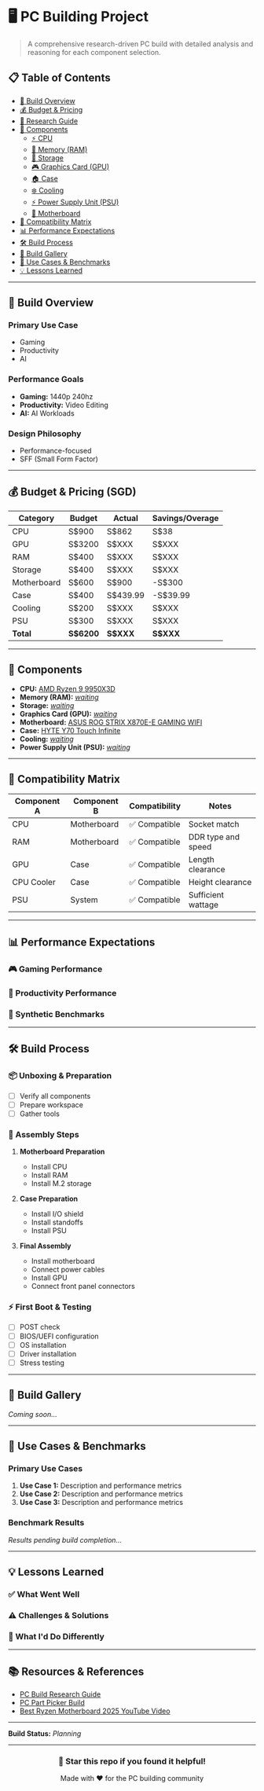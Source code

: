 # 🖥️ PC Building Project

> A comprehensive research-driven PC build with detailed analysis and reasoning for each component selection.

## 📋 Table of Contents
- [🎯 Build Overview](#-build-overview)
- [💰 Budget & Pricing](#-budget--pricing)
- [📝 Research Guide](references/pc-build-research-guide.md)
- [🔧 Components](#-components)
  - [⚡ CPU](#-cpu)
  - [🧠 Memory (RAM)](#-memory-ram)
  - [💾 Storage](#-storage)
  - [🎮 Graphics Card (GPU)](#-graphics-card-gpu)
  - [🏠 Case](#-case)
  - [❄️ Cooling](#️-cooling)
  - [⚡ Power Supply Unit (PSU)](#-power-supply-unit-psu)
  - [🔌 Motherboard](#-motherboard)
- [🔗 Compatibility Matrix](#-compatibility-matrix)
- [📊 Performance Expectations](#-performance-expectations)
- [🛠️ Build Process](#️-build-process)
- [📸 Build Gallery](#-build-gallery)
- [🎯 Use Cases & Benchmarks](#-use-cases--benchmarks)
- [💡 Lessons Learned](#-lessons-learned)

---

## 🎯 Build Overview

### Primary Use Case
- Gaming
- Productivity
- AI

### Performance Goals
<!-- List your target performance metrics -->
- **Gaming:** 1440p 240hz
- **Productivity:** Video Editing
- **AI:** AI Workloads

### Design Philosophy
<!-- Explain your approach: performance-focused, budget-conscious, aesthetics-first, etc. -->
- Performance-focused
- SFF (Small Form Factor)

---

## 💰 Budget & Pricing (SGD)

| Category | Budget | Actual | Savings/Overage |
|----------|--------|--------|------------------|
| CPU | S$900 | S$862 | S$38 |
| GPU | S$3200 | S$XXX | S$XXX |
| RAM | S$400 | S$XXX | S$XXX |
| Storage | S$400 | S$XXX | S$XXX |
| Motherboard | S$600 | S$900 | -S$300 |
| Case | S$400 | S$439.99 | -S$39.99 |
| Cooling | S$200 | S$XXX | S$XXX |
| PSU | S$300 | S$XXX | S$XXX |
| **Total** | **S$6200** | **S$XXX** | **S$XXX** |

---

## 🔧 Components

- **CPU:** [AMD Ryzen 9 9950X3D](components/cpu.md)
- **Memory (RAM):** [*waiting*](components/ram.md)
- **Storage:** [*waiting*](components/storage.md)
- **Graphics Card (GPU):** [*waiting*](components/gpu.md)
- **Motherboard:** [ASUS ROG STRIX X870E-E GAMING WIFI](components/motherboard.md)
- **Case:** [HYTE Y70 Touch Infinite](components/case.md)
- **Cooling:** [*waiting*](components/cooling.md)
- **Power Supply Unit (PSU):** [*waiting*](components/psu.md)

---

## 🔗 Compatibility Matrix

| Component A | Component B | Compatibility | Notes |
|-------------|-------------|---------------|-------|
| CPU | Motherboard | ✅ Compatible | Socket match |
| RAM | Motherboard | ✅ Compatible | DDR type and speed |
| GPU | Case | ✅ Compatible | Length clearance |
| CPU Cooler | Case | ✅ Compatible | Height clearance |
| PSU | System | ✅ Compatible | Sufficient wattage |

---

## 📊 Performance Expectations

### 🎮 Gaming Performance
<!-- Add expected gaming performance metrics -->

### 💼 Productivity Performance
<!-- Add expected productivity performance metrics -->

### 🔧 Synthetic Benchmarks
<!-- Add expected synthetic benchmark scores -->

---

## 🛠️ Build Process

### 📦 Unboxing & Preparation
- [ ] Verify all components
- [ ] Prepare workspace
- [ ] Gather tools

### 🔧 Assembly Steps
1. **Motherboard Preparation**
   - Install CPU
   - Install RAM
   - Install M.2 storage

2. **Case Preparation**
   - Install I/O shield
   - Install standoffs
   - Install PSU

3. **Final Assembly**
   - Install motherboard
   - Connect power cables
   - Install GPU
   - Connect front panel connectors

### ⚡ First Boot & Testing
- [ ] POST check
- [ ] BIOS/UEFI configuration
- [ ] OS installation
- [ ] Driver installation
- [ ] Stress testing

---

## 📸 Build Gallery

<!-- Add images of your build process and final result -->
*Coming soon...*

---

## 🎯 Use Cases & Benchmarks

### Primary Use Cases
1. **Use Case 1:** Description and performance metrics
2. **Use Case 2:** Description and performance metrics
3. **Use Case 3:** Description and performance metrics

### Benchmark Results
<!-- Add actual benchmark results once built -->
*Results pending build completion...*

---

## 💡 Lessons Learned

### ✅ What Went Well
<!-- Document successes and good decisions -->

### ⚠️ Challenges & Solutions
<!-- Document any issues encountered and how they were resolved -->

### 🔄 What I'd Do Differently
<!-- Reflect on alternative choices or improvements -->

---

## 📚 Resources & References

- [PC Build Research Guide](references/pc-build-research-guide.md)
- [PC Part Picker Build](link-to-pcpartpicker)
- [Best Ryzen Motherboard 2025 YouTube Video](https://www.youtube.com/watch?v=VLh3OZ4TTPQ)

---

**Build Status:** *Planning*

---

<div align="center">

### 🌟 Star this repo if you found it helpful!

Made with ❤️ for the PC building community

</div>
